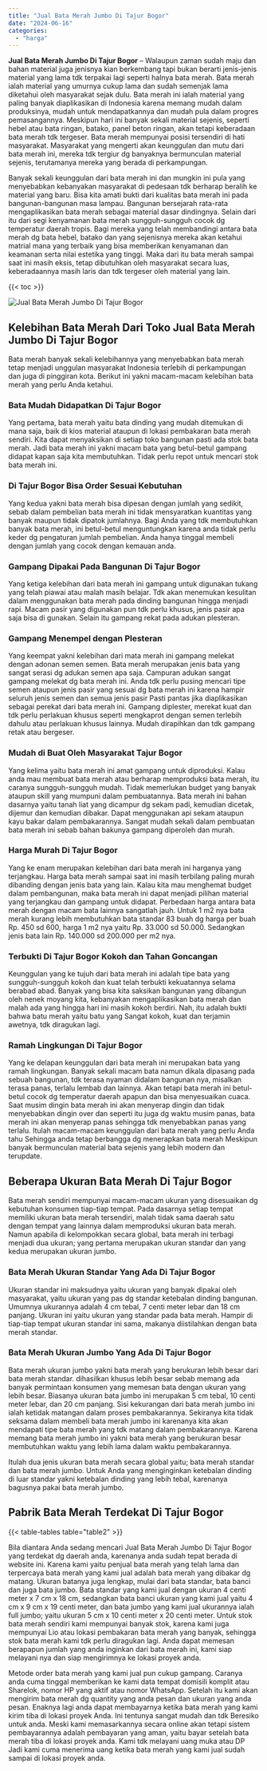 ```yaml
---
title: "Jual Bata Merah Jumbo Di Tajur Bogor"
date: "2024-06-16"
categories: 
  - "harga"
---
```


**Jual Bata Merah Jumbo Di Tajur Bogor** – Walaupun zaman sudah maju dan bahan material juga jenisnya kian berkembang tapi bukan berarti jenis-jenis material yang lama tdk terpakai lagi seperti halnya bata merah. Bata merah ialah material yang umurnya cukup lama dan sudah semenjak lama diketahui oleh masyarakat sejak dulu. Bata merah ini ialah material yang paling banyak diaplikasikan di Indonesia karena memang mudah dalam produksinya, mudah untuk mendapatkannya dan mudah pula dalam progres pemasangannya. Meskipun hari ini banyak sekali material sejenis, seperti hebel atau bata ringan, batako, panel beton ringan, akan tetapi keberadaan bata merah tdk tergeser. Bata merah mempunyai posisi tersendiri di hati masyarakat. Masyarakat yang mengerti akan keunggulan dan mutu dari bata merah ini, mereka tdk tergiur dg banyaknya bermunculan material sejenis, terutamanya mereka yang berada di perkampungan.

Banyak sekali keunggulan dari bata merah ini dan mungkin ini pula yang menyebabkan kebanyakan masyarakat di pedesaan tdk berharap beralih ke material yang baru. Bisa kita amati bukti dari kualitas bata merah ini pada bangunan-bangunan masa lampau. Bangunan bersejarah rata-rata mengaplikasikan bata merah sebagai material dasar dindingnya. Selain dari itu dari segi kenyamanan bata merah sungguh-sungguh cocok dg temperatur daerah tropis. Bagi mereka yang telah membandingi antara bata merah dg bata hebel, batako dan yang sejenisnya mereka akan ketahui matrial mana yang terbaik yang bisa memberikan kenyamanan dan keamanan serta nilai estetika yang tinggi. Maka dari itu bata merah sampai saat ini masih eksis, tetap dibutuhkan oleh masyarakat secara luas, keberadaannya masih laris dan tdk tergeser oleh material yang lain.

{{< toc >}}

![Jual Bata Merah Jumbo Di Tajur Bogor](/images/jual-bata-merah-05.png)

## Kelebihan Bata Merah Dari Toko Jual Bata Merah Jumbo Di Tajur Bogor

Bata merah banyak sekali kelebihannya yang menyebabkan bata merah tetap menjadi unggulan masyarakat Indonesia terlebih di perkampungan dan juga di pinggiran kota. Berikut ini yakni macam-macam kelebihan bata merah yang perlu Anda ketahui.

### Bata Mudah Didapatkan Di Tajur Bogor

Yang pertama, bata merah yaitu bata dinding yang mudah ditemukan di mana saja, baik di kios material ataupun di lokasi pembakaran bata merah sendiri. Kita dapat menyaksikan di setiap toko bangunan pasti ada stok bata merah. Jadi bata merah ini yakni macam bata yang betul-betul gampang didapat kapan saja kita membutuhkan. Tidak perlu repot untuk mencari stok bata merah ini.

### Di Tajur Bogor Bisa Order Sesuai Kebutuhan

Yang kedua yakni bata merah bisa dipesan dengan jumlah yang sedikit, sebab dalam pembelian bata merah ini tidak mensyaratkan kuantitas yang banyak maupun tidak dipatok jumlahnya. Bagi Anda yang tdk membutuhkan banyak bata merah, ini betul-betul menguntungkan karena anda tidak perlu keder dg pengaturan jumlah pembelian. Anda hanya tinggal membeli dengan jumlah yang cocok dengan kemauan anda.

### Gampang Dipakai Pada Bangunan Di Tajur Bogor

Yang ketiga kelebihan dari bata merah ini gampang untuk digunakan tukang yang telah piawai atau malah masih belajar. Tdk akan menemukan kesulitan dalam menggunakan bata merah pada dinding bangunan hingga menjadi rapi. Macam pasir yang digunakan pun tdk perlu khusus, jenis pasir apa saja bisa di gunakan. Selain itu gampang rekat pada adukan plesteran.

### Gampang Menempel dengan Plesteran

Yang keempat yakni kelebihan dari mata merah ini gampang melekat dengan adonan semen semen. Bata merah merupakan jenis bata yang sangat serasi dg adukan semen apa saja. Campuran adukan sangat gampang melekat dg bata merah ini. Anda tdk perlu pusing mencari tipe semen ataupun jenis pasir yang sesuai dg bata merah ini karena hampir seluruh jenis semen dan semua jenis pasir Pasti pantas jika diaplikasikan sebagai perekat dari bata merah ini. Gampang diplester, merekat kuat dan tdk perlu perlakuan khusus seperti mengkaprot dengan semen terlebih dahulu atau perlakuan khusus lainnya. Mudah dirapihkan dan tdk gampang retak atau bergeser.

### Mudah di Buat Oleh Masyarakat Tajur Bogor

Yang kelima yaitu bata merah ini amat gampang untuk diproduksi. Kalau anda mau membuat bata merah atau berharap memproduksi bata merah, itu caranya sungguh-sungguh mudah. Tidak memerlukan budget yang banyak ataupun skill yang mumpuni dalam pembuatannya. Bata merah ini bahan dasarnya yaitu tanah liat yang dicampur dg sekam padi, kemudian dicetak, dijemur dan kemudian dibakar. Dapat menggunakan api sekam ataupun kayu bakar dalam pembakarannya. Sangat mudah sekali dalam pembuatan bata merah ini sebab bahan bakunya gampang diperoleh dan murah.

### Harga Murah Di Tajur Bogor

Yang ke enam merupakan kelebihan dari bata merah ini harganya yang terjangkau. Harga bata merah sampai saat ini masih terbilang paling murah dibanding dengan jenis bata yang lain. Kalau kita mau menghemat budget dalam pembangunan, maka bata merah ini dapat menjadi pilihan material yang terjangkau dan gampang untuk didapat. Perbedaan harga antara bata merah dengan macam bata lainnya sangatlah jauh. Untuk 1 m2 nya bata merah kurang lebih membutuhkan bata standar 83 buah dg harga per buah Rp. 450 sd 600, harga 1 m2 nya yaitu Rp. 33.000 sd 50.000. Sedangkan jenis bata lain Rp. 140.000 sd 200.000 per m2 nya.

### Terbukti Di Tajur Bogor Kokoh dan Tahan Goncangan

Keunggulan yang ke tujuh dari bata merah ini adalah tipe bata yang sungguh-sungguh kokoh dan kuat telah terbukti kekuatannya selama berabad abad. Banyak yang bisa kita saksikan bangunan yang dibangun oleh nenek moyang kita, kebanyakan mengaplikasikan bata merah dan malah ada yang hingga hari ini masih kokoh berdiri. Nah, itu adalah bukti bahwa batu merah yaitu batu yang Sangat kokoh, kuat dan terjamin awetnya, tdk diragukan lagi.

### Ramah Lingkungan Di Tajur Bogor

Yang ke delapan keunggulan dari bata merah ini merupakan bata yang ramah lingkungan. Banyak sekali macam bata namun dikala dipasang pada sebuah bangunan, tdk terasa nyaman didalam bangunan nya, misalkan terasa panas, terlalu lembab dan lainnya. Akan tetapi bata merah ini betul-betul cocok dg temperatur daerah apapun dan bisa menyesuaikan cuaca. Saat musim dingin bata merah ini akan menyerap dingin dan tidak menyebabkan dingin over dan seperti itu juga dg waktu musim panas, bata merah ini akan menyerap panas sehingga tdk menyebabkan panas yang terlalu. Itulah macam-macam keunggulan dari bata merah yang perlu Anda tahu Sehingga anda tetap berbangga dg menerapkan bata merah Meskipun banyak bermunculan material bata sejenis yang lebih modern dan terupdate.

## Beberapa Ukuran Bata Merah Di Tajur Bogor

Bata merah sendiri mempunyai macam-macam ukuran yang disesuaikan dg kebutuhan konsumen tiap-tiap tempat. Pada dasarnya setiap tempat memiliki ukuran bata merah tersendiri, malah tidak sama daerah satu dengan tempat yang lainnya dalam memproduksi ukuran bata merah. Namun apabila di kelompokkan secara global, bata merah ini terbagi menjadi dua ukuran; yang pertama merupakan ukuran standar dan yang kedua merupakan ukuran jumbo.

### Bata Merah Ukuran Standar Yang Ada Di Tajur Bogor

Ukuran standar ini maksudnya yaitu ukuran yang banyak dipakai oleh masyarakat, yaitu ukuran yang pas dg standar ketebalan dinding bangunan. Umumnya ukurannya adalah 4 cm tebal, 7 centi meter lebar dan 18 cm panjang. Ukuran ini yaitu ukuran yang standar pada bata merah. Hampir di tiap-tiap tempat ukuran standar ini sama, makanya diistilahkan dengan bata merah standar.

### Bata Merah Ukuran Jumbo Yang Ada Di Tajur Bogor

Bata merah ukuran jumbo yakni bata merah yang berukuran lebih besar dari bata merah standar. dihasilkan khusus lebih besar sebab memang ada banyak permintaan konsumen yang memesan bata dengan ukuran yang lebih besar. Biasanya ukuran bata jumbo ini merupakan 5 cm tebal, 10 centi meter lebar, dan 20 cm panjang. Sisi kekurangan dari bata merah jumbo ini ialah ketidak matangan dalam proses pembakarannya. Sekiranya kita tidak seksama dalam membeli bata merah jumbo ini karenanya kita akan mendapati tipe bata merah yang tdk matang dalam pembakarannya. Karena memang bata merah jumbo ini yakni bata merah yang berukuran besar membutuhkan waktu yang lebih lama dalam waktu pembakarannya.

Itulah dua jenis ukuran bata merah secara global yaitu; bata merah standar dan bata merah jumbo. Untuk Anda yang menginginkan ketebalan dinding di luar standar yakni ketebalan dinding yang lebih tebal, karenanya bagusnya pakai bata merah jumbo.

## Pabrik Bata Merah Terdekat Di Tajur Bogor

{{< table-tables table="table2" >}}

Bila diantara Anda sedang mencari Jual Bata Merah Jumbo Di Tajur Bogor yang terdekat dg daerah anda, karenanya anda sudah tepat berada di website ini. Karena kami yaitu penjual bata merah yang telah lama dan terpercaya bata merah yang kami jual adalah bata merah yang dibakar dg matang. Ukuran batanya juga lengkap, mulai dari bata standar, bata banci dan juga bata jumbo. Bata standar yang kami jual dengan ukuran 4 centi meter x 7 cm x 18 cm, sedangkan bata banci ukuran yang kami jual yaitu 4 cm x 9 cm x 19 centi meter, dan bata jumbo yang kami jual ukurannya ialah full jumbo; yaitu ukuran 5 cm x 10 centi meter x 20 centi meter. Untuk stok bata merah sendiri kami mempunyai banyak stok, karena kami juga mempunyai Lio atau lokasi pembakaran bata merah yang banyak, sehingga stok bata merah kami tdk perlu diragukan lagi. Anda dapat memesan berapapun jumlah yang anda inginkan dari bata merah ini, kami siap melayani nya dan siap mengirimnya ke lokasi proyek anda.

Metode order bata merah yang kami jual pun cukup gampang. Caranya anda cuma tinggal memberikan ke kami data tempat domisili komplit atau Sharelok, nomor HP yang aktif atau nomor WhatsApp. Setelah itu kami akan mengirim bata merah dg quantity yang anda pesan dan ukuran yang anda pesan. Enaknya lagi anda dapat membayarnya ketika bata merah yang kami kirim tiba di lokasi proyek Anda. Ini tentunya sangat mudah dan tdk Beresiko untuk anda. Meski kami memasarkannya secara online akan tetapi sistem pembayarannya adalah pembayaran yang aman, yaitu bayar setelah bata merah tiba di lokasi proyek anda. Kami tdk melayani uang muka atau DP Jadi kami cuma menerima uang ketika bata merah yang kami jual sudah sampai di lokasi proyek anda.
